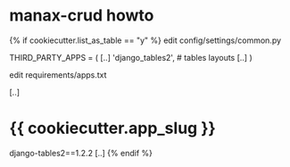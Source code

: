 # manax-crud howto

{% if cookiecutter.list_as_table == "y" %}
edit config/settings/common.py

THIRD_PARTY_APPS = (
[..]
    'django_tables2', # tables layouts
[..]
)

edit requirements/apps.txt

[..]
# {{ cookiecutter.app_slug }}
django-tables2==1.2.2
[..]
{% endif %}






